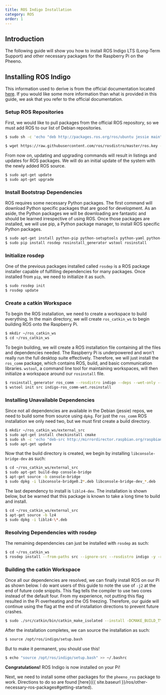 ```yaml
---
title: ROS Indigo Installation
category: ROS
order: 1
---
```


## Introduction

The following guide will show you how to install ROS Indigo LTS (Long-Term Support) and other necessary packages for the Raspberry Pi on the Pheeno.


## Installing ROS Indigo

This information used to derive is from the official documentation located [here](http://wiki.ros.org/ROSberryPi/Installing%20ROS%20Indigo%20on%20Raspberry%20Pi). If you would like some more information than what is provided in this guide, we ask that you refer to the official documentation.


### Setup ROS Repositories

First, we would like to pull packages from the official ROS repository, so we must add ROS to our list of Debian repositories.

```bash
$ sudo sh -c 'echo "deb http://packages.ros.org/ros/ubuntu jessie main" > /etc/apt/sources.list.d/ros-latest.list'

$ wget https://raw.githubusercontent.com/ros/rosdistro/master/ros.key -O - | sudo apt-key add -
```


From now on, updating and upgrading commands will result in listings and updates for ROS packages. We will do an initial update of the system with the newly added ROS source.

```bash
$ sudo apt-get update
$ sudo apt-get upgrade
```


### Install Bootstrap Dependencies

ROS requires some necessary Python packages. The first command will download Python specific packages that are good for development. As an aside, the Python packages we will be downloading are fantastic and should be learned irrespective of using ROS. Once those packages are installed, we will use pip, a Python package manager, to install ROS specific Python packages.

```bash
$ sudo apt-get install python-pip python-setuptools python-yaml python-distribute python-docutils python-dateutil python-six
$ sudo pip install rosdep rosinstall_generator wstool rosinstall
```


### Initialize rosdep

One of the previous packages installed called `rosdep` is a ROS package installer capable of fulfilling dependencies for many packages. Once installed from `pip`, we need to initialize it as such.

```bash
$ sudo rosdep init
$ rosdep update
```


### Create a catkin Workspace

To begin the ROS installation, we need to create a workspace to build everything. In the main directory, we will create `ros_catkin_ws` to begin building ROS onto the Raspberry Pi.

```bash
$ mkdir ~/ros_catkin_ws
$ cd ~/ros_catkin_ws
```


To begin building, we will create a ROS installation file containing all the files and dependencies needed. The Raspberry Pi is underpowered and won't really run the full desktop suite effectively. Therefore, we will just install the `ros_comm` package, which contains ROS, build, and basic communication libraries. `wstool`, a command line tool for maintaining workspaces, will then initialize a workspace around our `rosinstall` file.

```bash
$ rosinstall_generator ros_comm --rosdistro indigo --deps --wet-only --exclude roslisp --tar > indigo-ros_comm-wet.rosinstall
$ wstool init src indigo-ros_comm-wet.rosinstall
```


### Installing Unavailable Dependencies

Since not all dependencies are available in the Debian (jessie) repos, we need to build some from source using `dpkg`. For just the `ros_comm` ROS installation we only need two, but we must first create a build directory.

```bash
$ mkdir ~/ros_catkin_ws/external_src
$ sudo apt-get install checkinstall cmake
$ sudo sh -c 'echo "deb-src http://mirrordirector.raspbian.org/raspbian/ testing main contrib non-free rpi" >> /etc/apt/sources.list'
$ sudo apt-get update
```

Now that the build directory is created, we begin by installing `libconsole-bridge-dev` as such:

```bash
$ cd ~/ros_catkin_ws/external_src
$ sudo apt-get build-dep console-bridge
$ apt-get source -b console-bridge
$ sudo dpkg -i libconsole-bridge0.2*.deb libconsole-bridge-dev_*.deb
```

The last dependency to install is `liblz4-dev`. The installation is shown below, but be warned that this package is known to take a long time to build and install.

```bash
$ cd ~/ros_catkin_ws/external_src
$ apt-get source -b lz4
$ sudo dpkg -i liblz4-\*.deb
```


### Resolving Dependencies with rosdep

The remaining dependencies can just be installed with `rosdep` as such:

```bash
$ cd ~/ros_catkin_ws
$ rosdep install --from-paths src --ignore-src --rosdistro indigo -y -r --os=debian:jessie
```


### Building the catkin Workspace

Once all our dependencies are resolved, we can finally install ROS on our Pi as shown below. I do want users of this guide to note the use of `-j2` at the end of future code snippits. This flag tells the compiler to use two cores instead of the default four. From my experience, not putting this flag resulted in the Pi overheating and the OS freezing. Therefore, our guide will continue using the flag at the end of installation directions to prevent future crashes.

```bash
$ sudo ./src/catkin/bin/catkin_make_isolated --install -DCMAKE_BUILD_TYPE=Release --install-space /opt/ros/indigo -j2
```

After the installation completes, we can source the installation as such:

```bash
$ source /opt/ros/indigo/setup.bash
```

But to make it permanent, you should use this!

```bash
$ echo "source /opt/ros/indigo/setup.bash" >> ~/.bashrc
```

**Congratulations!** ROS Indigo is now installed on your Pi!

Next, we need to install some other packages for the `pheeno_ros` package to work. Directions to do so are found [here]({{ site.baseurl }}/ros/other-necessary-ros-packages#getting-started).
